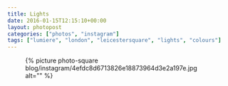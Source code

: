 ```yaml
---
title: Lights
date: 2016-01-15T12:15:10+00:00
layout: photopost
categories: ["photos", "instagram"]
tags: ["lumiere", "london", "leicestersquare", "lights", "colours"]
---
```


<figure class="photo photo--square">
  {% picture photo-square blog/instagram/4efdc8d6713826e18873964d3e2a197e.jpg alt="" %}
</figure>



